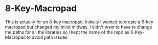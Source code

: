 # 8-Key-Macropad
This is actually for an 8-key macropad. Initially I wanted to create a 6-key macropad but changed my mind midway. I didn't want to have to change the paths for all the libraries so I kept the name of the repo as 6-Key-Macropad to avoid path issues.
